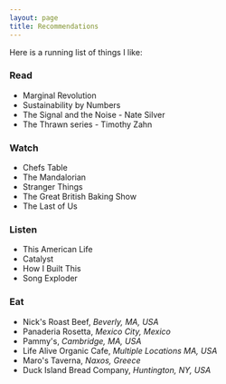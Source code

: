 ```yaml
---
layout: page
title: Recommendations
---
```


<p class="message">
  Here is a running list of things I like:
</p>

### Read
* Marginal Revolution
* Sustainability by Numbers
* The Signal and the Noise - Nate Silver
* The Thrawn series - Timothy Zahn

### Watch
* Chefs Table
* The Mandalorian
* Stranger Things
* The Great British Baking Show
* The Last of Us

### Listen
* This American Life
* Catalyst
* How I Built This
* Song Exploder

### Eat
* Nick's Roast Beef, *Beverly, MA, USA*
* Panaderia Rosetta, *Mexico City, Mexico*
* Pammy's, *Cambridge, MA, USA*
* Life Alive Organic Cafe, *Multiple Locations MA, USA*
* Maro's Taverna, *Naxos, Greece*
* Duck Island Bread Company, *Huntington, NY, USA*